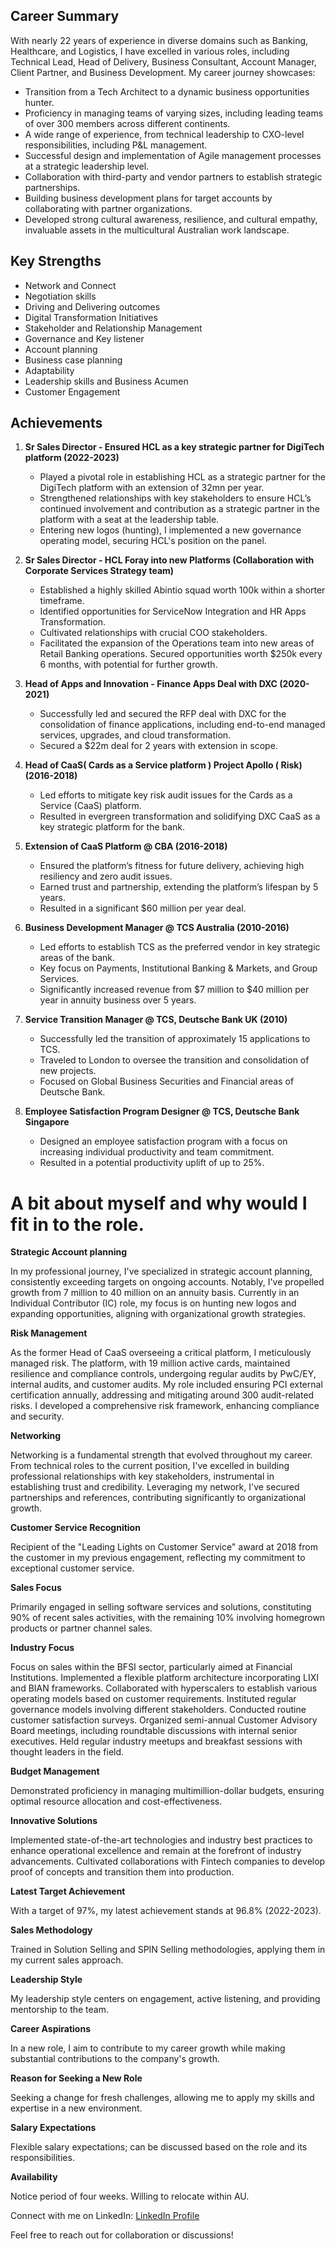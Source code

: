 

## Career Summary

With nearly 22 years of experience in diverse domains such as Banking, Healthcare, and Logistics, I have excelled in various roles, including Technical Lead, Head of Delivery, Business Consultant, Account Manager, Client Partner, and Business Development. My career journey showcases:

- Transition from a Tech Architect to a dynamic business opportunities hunter.
- Proficiency in managing teams of varying sizes, including leading teams of over 300 members across different continents.
- A wide range of experience, from technical leadership to CXO-level responsibilities, including P&L management.
- Successful design and implementation of Agile management processes at a strategic leadership level.
- Collaboration with third-party and vendor partners to establish strategic partnerships.
- Building business development plans for target accounts by collaborating with partner organizations.
- Developed strong cultural awareness, resilience, and cultural empathy, invaluable assets in the multicultural Australian work landscape.

## Key Strengths

- Network and Connect
- Negotiation skills
- Driving and Delivering outcomes
- Digital Transformation Initiatives
- Stakeholder and Relationship Management
- Governance and Key listener
- Account planning
- Business case planning
- Adaptability
- Leadership skills and Business Acumen
- Customer Engagement

## Achievements

1. **Sr Sales Director - Ensured HCL as a key strategic partner for DigiTech platform (2022-2023)**
   - Played a pivotal role in establishing HCL as a strategic partner for the DigiTech platform with an extension of 32mn per year.
   - Strengthened relationships with key stakeholders to ensure HCL’s continued involvement and contribution as a strategic partner in the platform with a seat at the leadership table.
   - Entering new logos (hunting), I implemented a new governance operating model, securing HCL's position on the panel.  

2. **Sr Sales Director - HCL Foray into new Platforms (Collaboration with Corporate Services Strategy team)**
   - Established a highly skilled Abintio squad worth 100k within a shorter timeframe.
   - Identified opportunities for ServiceNow Integration and HR Apps Transformation.
   - Cultivated relationships with crucial COO stakeholders.
   - Facilitated the expansion of the Operations team into new areas of Retail Banking operations. Secured 
     opportunities worth $250k every 6 months, with potential for further growth.
  
3. **Head of Apps and Innovation - Finance Apps Deal with DXC (2020-2021)**
   - Successfully led and secured the RFP deal with DXC for the consolidation of finance applications, including end-to-end managed services, upgrades, and cloud transformation.
   - Secured a $22m deal for 2 years with extension in scope.

4. **Head of CaaS( Cards as a Service platform ) Project Apollo ( Risk) (2016-2018)**
   - Led efforts to mitigate key risk audit issues for the Cards as a Service (CaaS) platform.
   - Resulted in evergreen transformation and solidifying DXC CaaS as a key strategic platform for the bank.
     
5. **Extension of CaaS Platform @ CBA (2016-2018)**
   - Ensured the platform’s fitness for future delivery, achieving high resiliency and zero audit issues.
   - Earned trust and partnership, extending the platform’s lifespan by 5 years.
   - Resulted in a significant $60 million per year deal.

6. **Business Development Manager @ TCS Australia (2010-2016)**
    - Led efforts to establish TCS as the preferred vendor in key strategic areas of the bank.
    - Key focus on Payments, Institutional Banking & Markets, and Group Services.
    - Significantly increased revenue from $7 million to $40 million per year in annuity business over 5 years.

7. **Service Transition Manager @ TCS, Deutsche Bank UK (2010)**
    - Successfully led the transition of approximately 15 applications to TCS.
    - Traveled to London to oversee the transition and consolidation of new projects.
    - Focused on Global Business Securities and Financial areas of Deutsche Bank.

8. **Employee Satisfaction Program Designer @ TCS, Deutsche Bank Singapore**
    - Designed an employee satisfaction program with a focus on increasing individual productivity and team commitment.
    - Resulted in a potential productivity uplift of up to 25%.

# A bit about myself and why would I fit in to the role.

**Strategic Account planning**

In my professional journey, I've specialized in strategic account planning, consistently exceeding targets on ongoing accounts. Notably, I've propelled growth from 7 million to 40 million on an annuity basis. Currently in an Individual Contributor (IC) role, my focus is on hunting new logos and expanding opportunities, aligning with organizational growth strategies.

**Risk Management**

As the former Head of CaaS overseeing a critical platform, I meticulously managed risk. The platform, with 19 million active cards, maintained resilience and compliance controls, undergoing regular audits by PwC/EY, internal audits, and customer audits. My role included ensuring PCI external certification annually, addressing and mitigating around 300 audit-related risks. I developed a comprehensive risk framework, enhancing compliance and security.

**Networking**

Networking is a fundamental strength that evolved throughout my career. From technical roles to the current position, I've excelled in building professional relationships with key stakeholders, instrumental in establishing trust and credibility. Leveraging my network, I've secured partnerships and references, contributing significantly to organizational growth.

**Customer Service Recognition**

Recipient of the "Leading Lights on Customer Service" award at 2018 from the customer in my previous engagement, reflecting my commitment to exceptional customer service.

**Sales Focus**

Primarily engaged in selling software services and solutions, constituting 90% of recent sales activities, with the remaining 10% involving homegrown products or partner channel sales.

**Industry Focus**

Focus on sales within the BFSI sector, particularly aimed at Financial Institutions. Implemented a flexible platform architecture incorporating LIXI and BIAN frameworks. Collaborated with hyperscalers to establish various operating models based on customer requirements. Instituted regular governance models involving different stakeholders. Conducted routine customer satisfaction surveys. Organized semi-annual Customer Advisory Board meetings, including roundtable discussions with internal senior executives. Held regular industry meetups and breakfast sessions with thought leaders in the field.

**Budget Management**

Demonstrated proficiency in managing multimillion-dollar budgets, ensuring optimal resource allocation and cost-effectiveness.

**Innovative Solutions**

Implemented state-of-the-art technologies and industry best practices to enhance operational excellence and remain at the forefront of industry advancements. Cultivated collaborations with Fintech companies to develop proof of concepts and transition them into production.

**Latest Target Achievement**

With a target of 97%, my latest achievement stands at 96.8% (2022-2023).

**Sales Methodology**

Trained in Solution Selling and SPIN Selling methodologies, applying them in my current sales approach.

**Leadership Style**

My leadership style centers on engagement, active listening, and providing mentorship to the team.

**Career Aspirations**

In a new role, I aim to contribute to my career growth while making substantial contributions to the company's growth.

**Reason for Seeking a New Role**

Seeking a change for fresh challenges, allowing me to apply my skills and expertise in a new environment.

**Salary Expectations**

Flexible salary expectations; can be discussed based on the role and its responsibilities.

**Availability**

Notice period of four weeks. Willing to relocate within AU.

Connect with me on LinkedIn: [LinkedIn Profile](https://www.linkedin.com/in/murugabharathy)

Feel free to reach out for collaboration or discussions!

